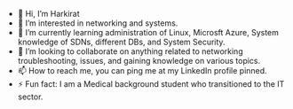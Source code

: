 - 👋 Hi, I’m Harkirat
- 👀 I’m interested in networking and systems.
- 🌱 I’m currently learning administration of Linux, Microsft Azure, System knowledge of SDNs, different DBs, and System Security. 
- 💞️ I’m looking to collaborate on anything related to networking troubleshooting, issues, and gaining knowledge on various topics. 
- 📫 How to reach me, you can ping me at my LinkedIn profile pinned. 
- ⚡ Fun fact: I am a Medical background student who transitioned to the IT sector. 

<!---
Harryy-0201/Harryy-0201 is a ✨ special ✨ repository because its `README.md` (this file) appears on your GitHub profile.
You can click the Preview link to take a look at your changes.
--->
